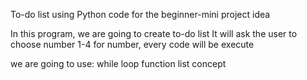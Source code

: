 To-do list using Python code for the beginner-mini project idea

In this program, we are going to create to-do list 
It will ask  the user to choose number 1-4
for number, every code will be execute


we are going to use:
    while loop
    function 
    list concept
